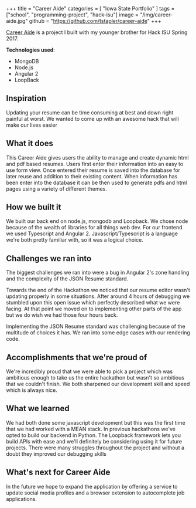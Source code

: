+++
title = "Career Aide"
categories = [ "Iowa State Portfolio" ]
tags = ["school", "programming-project", "hack-isu"]
image = "/img/career-aide.jpg"
github = "https://github.com/tstapler/career-aide"
+++

[Career Aide](https://github.com/tstapler/career-aide) is a project I built with my younger brother for Hack ISU Spring 2017.

**Technologies used**:
  - MongoDB
  - Node.js
  - Angular 2
  - LoopBack

## Inspiration

Updating your resume can be time consuming at best and down right painful at worst. We wanted to come up with an awesome hack that will make our lives easier

## What it does

This Career Aide gives users the ability to manage and create dynamic html and pdf based resumes. Users first enter their information into an easy to use form view. Once entered their resume is saved into the database for later reuse and addition to their existing content. When information has been enter into the database it can be then used to generate pdfs and html pages using a variety of different themes.

## How we built it
We built our back end on node.js, mongodb and Loopback. We chose node because of the wealth of libraries for all things web dev. For our frontend we used Typescript and Angular 2. Javascript/Typescript is a language we're both pretty familiar with, so it was a logical choice.

## Challenges we ran into
The biggest challenges we ran into were a bug in Angular 2's zone handling and the complexity of the JSON Resume standard.

Towards the end of the Hackathon we noticed that our resume editor wasn't updating properly in some situations. After around 4 hours of debugging we stumbled upon this open issue which perfectly described what we were facing. At that point we moved on to implementing other parts of the app but we do wish we had those four hours back.

Implementing the JSON Resume standard was challenging because of the multitude of choices it has. We ran into some edge cases with our rendering code.

## Accomplishments that we're proud of
We're incredibly proud that we were able to pick a project which was ambitious enough to take us the entire hackathon but wasn't so ambitious that we couldn't finish. We both sharpened our development skill and speed which is always nice.

## What we learned
We had both done some javascript development but this was the first time that we had worked with a MEAN stack. In previous hackathons we've opted to build our backend in Python. The Loopback framework lets you build APIs with ease and we'll definitely be considering using it for future projects. There were many struggles throughout the project and without a doubt they improved our debugging skills

## What's next for Career Aide
In the future we hope to expand the application by offering a service to update social media profiles and a browser extension to autocomplete job applications.
